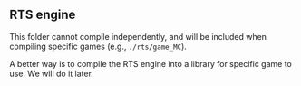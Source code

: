 ## RTS engine

This folder cannot compile independently, and will be included when compiling specific games (e.g., `./rts/game_MC`). 

A better way is to compile the RTS engine into a library for specific game to use. We will do it later.
